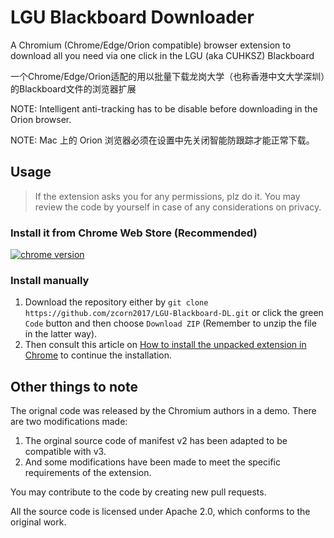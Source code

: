 # LGU Blackboard Downloader

A Chromium (Chrome/Edge/Orion compatible) browser extension to download all you need via one click in the LGU (aka CUHKSZ) Blackboard

一个Chrome/Edge/Orion适配的用以批量下载龙岗大学（也称香港中文大学深圳）的Blackboard文件的浏览器扩展

NOTE: Intelligent anti-tracking has to be disable before downloading in the Orion browser.

NOTE: Mac 上的 Orion 浏览器必须在设置中先关闭智能防跟踪才能正常下载。



## Usage

> If the extension asks you for any permissions, plz do it.
> You may review the code by yourself in case of any considerations on privacy.

### Install it from Chrome Web Store (Recommended)

[![chrome version][chrome-v]][chrome-url]

### Install manually

1. Download the repository either by `git clone https://github.com/zcorn2017/LGU-Blackboard-DL.git` or click the green `Code` button and then choose `Download ZIP` (Remember to unzip the file in the latter way).
2. Then consult this article on [How to install the unpacked extension in Chrome](https://webkul.com/blog/how-to-install-the-unpacked-extension-in-chrome/) to continue the installation.


## Other things to note

The orignal code was released by the Chromium authors in a demo.
There are two modifications made:

1. The orginal source code of manifest v2 has been adapted to be compatible with v3.
2. And some modifications have been made to meet the specific requirements of the extension.

[chrome-v]: https://img.shields.io/chrome-web-store/v/padjefoeemljklmhmlimmbidhnodkobj?style=for-the-badge
[chrome-url]: https://chrome.google.com/webstore/detail/zcorn2017/padjefoeemljklmhmlimmbidhnodkobj


You may contribute to the code by creating new pull requests.



All the source code is licensed under Apache 2.0, which conforms to the original work.
